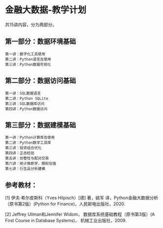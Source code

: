 # 金融大数据-教学计划

共15讲内容，分为两部分。

## 第一部分：数据环境基础

```
第一讲：数字化工具使用
第二讲：Python语言及使用
第三讲：Python数据可视化
```


## 第二部分：数据访问基础

```
第一讲：SQL数据语言
第二讲：Python SQLite
第三讲：SQL数据库访问
第四讲：Python数据访问
```

## 第三部分：数据建模基础

```
第一讲：Python计算库及使用
第二讲：Python数学工具库
第三讲：投资组合优化
第四讲：正态检验
第五讲：协整性与配对交易
第六讲：统计推断学，期权估值
第七讲：衍生品分析建模

```



## 参考教材：

[1] 伊夫·希尔皮斯科（Yves Hilpisch）[德] 著，姚军 译，Python金融大数据分析（原书第2版）(Python for Finance)，人民邮电出版社，2020.

[2] Jeffrey Ullman和Jennifer Widom， 数据库系统基础教程（原书第3版）(A First Course in Database Systems)， 机械工业出版社，2009. 
